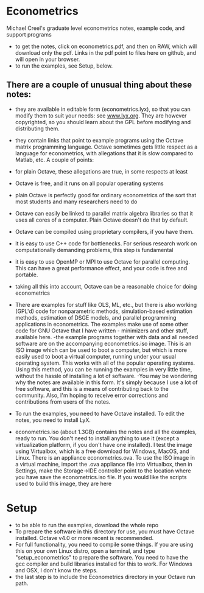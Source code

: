 # Econometrics
Michael Creel's graduate level econometrics notes, example code, and support programs
- to get the notes, click on econometrics.pdf, and then on RAW, which will download only the pdf. Links in the pdf point to files here on github, and will open in your browser.
- to run the examples, see Setup, below.

## There are a couple of unusual thing about these notes:
- they are available in editable form (econometrics.lyx), so that you can modify them to suit your needs: see www.lyx.org. They are however copyrighted, so you should learn about the GPL before modifying and distributing them.
- they contain links that point to example programs using the Octave matrix programming language. Octave sometimes gets little respect as a language for econometrics, with allegations that it is slow compared to Matlab, etc. A couple of points:
 - for plain Octave, these allegations are true, in some respects at least
 -  Octave is free, and it runs on all popular operating systems
 - plain Octave is perfectly good for ordinary econometrics of the sort that most students and many researchers need to do
 - Octave can easily be linked to parallel matrix algebra libraries so that it uses all cores of a computer. Plain Octave doesn't do that by default.
 -  Octave can be compiled using proprietary compilers, if you have them.
 - it is easy to use C++ code for bottlenecks. For serious research work on computationally demanding problems, this step is fundamental
 - it is easy to use OpenMP or MPI to use Octave for parallel computing. This can have a great performance effect, and your code is free and portable.
 - taking all this into account, Octave can be a reasonable choice for doing econometrics
- There are examples for stuff like OLS, ML, etc., but there is also working (GPL'd) code for nonparametric methods, simulation-based estimation methods, estimation of DSGE models, and parallel programming applications in econometrics. The examples make use of some other code for GNU Octave that I have written - minimizers and other stuff, available here.
-the example programs together with data and all needed software are on the accompanying econometrics.iso image. This is an ISO image which can be used to boot a computer, but which is more easily used to boot a virtual computer, running under your usual operating system. This works with all of the popular operating systems. Using this method, you can be running the examples in very little time, without the hassle of installing a lot of software.
-You may be wondering why the notes are available in this form. It's simply because I use a lot of free software, and this is a means of contributing back to the community. Also, I'm hoping to receive error corrections and contributions from users of the notes.

- To run the examples, you need to have Octave installed. To edit the notes, you need to install LyX.
- econometrics.iso (about 1.3GB) contains the notes and all the examples, ready to run. You don't need to install anything to use it (except a virtualization platform, if you don't have one installed). I test the image using Virtualbox, which is a free download for Windows, MacOS, and Linux. There is an appliance econometrics.ova. To use the ISO image in a virtual machine, import the .ova appliance file into Virtualbox, then in Settings, make the Storage->IDE controller point to the location where you have save the econometrics.iso file. If you would like the scripts used to build this image, they are here

# Setup
- to be able to run the examples, download the whole repo
- To prepare the software in this directory for use, you must have Octave installed. Octave v4.0 or more recent is recommended.
- For full functionality, you need to compile some things. If you are using this on your own Linux distro, open a terminal, and type "setup_econometrics" to prepare the software. You need to have the gcc compiler and build libraries installed for this to work. For Windows and OSX, I don't know the steps.
- the last step is to include the Econometrics directory in your Octave run path.



